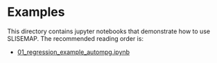 # Examples

This directory contains jupyter notebooks that demonstrate how to use SLISEMAP.
The recommended reading order is:

- [01_regression_example_autompg.ipynb](https://github.com/edahelsinki/slisemap/blob/main/examples/01_regression_example_autompg.ipynb)
